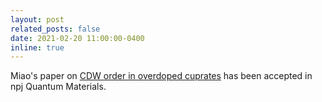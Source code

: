 ```yaml
---
layout: post
related_posts: false
date: 2021-02-20 11:00:00-0400
inline: true
---
```


Miao's paper on [CDW order in overdoped cuprates](/publications/#Miao2021charge) has been accepted in npj Quantum Materials.
